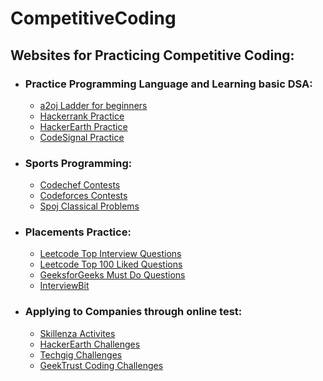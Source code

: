 # CompetitiveCoding

## Websites for Practicing Competitive Coding:

* ### Practice Programming Language and Learning basic DSA:
    - [a2oj Ladder for beginners](https://a2oj.com/Ladder11.html)
    - [Hackerrank Practice](https://www.hackerrank.com/dashboard)
    - [HackerEarth Practice](https://www.hackerearth.com/practice/)
    - [CodeSignal Practice](https://codesignal.com/)


* ### Sports Programming:
    - [Codechef Contests](https://www.codechef.com/contests/)
    - [Codeforces Contests](https://codeforces.com/contests)
    - [Spoj Classical Problems](https://www.spoj.com/problems/classical/)

* ### Placements Practice:
    - [Leetcode Top Interview Questions](https://leetcode.com/problemset/top-interview-questions/)
    - [Leetcode Top 100 Liked Questions](https://leetcode.com/problemset/top-100-liked-questions/)
    - [GeeksforGeeks Must Do Questions](https://www.geeksforgeeks.org/must-do-coding-questions-for-companies-like-amazon-microsoft-adobe/)
    - [InterviewBit](https://www.interviewbit.com/)

* ### Applying to Companies through online test:
    - [Skillenza Activites](https://skillenza.com/activities)
    - [HackerEarth Challenges](https://www.hackerearth.com/challenges/)
    - [Techgig Challenges](https://www.techgig.com/challenge)
    - [GeekTrust Coding Challenges](https://www.geektrust.in/coding-problem)
